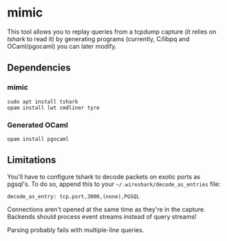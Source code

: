 # mimic

This tool allows you to replay queries from a tcpdump capture
(it relies on _tshark_ to read it) by generating programs
(currently, C/libpq and OCaml/pgocaml) you can later modify.

## Dependencies

### mimic
```shell
sudo apt install tshark
opam install lwt cmdliner tyre
```

### Generated OCaml
```shell
opam install pgocaml
```

## Limitations

You'll have to configure tshark to decode packets on exotic ports as pgsql's.
To do so, append this to your `~/.wireshark/decode_as_entries` file:
```
decode_as_entry: tcp.port,3000,(none),PGSQL
```

Connections aren't opened at the same time as they're in the capture.
Backends should process event streams instead of query streams!

Parsing probably fails with multiple-line queries.
